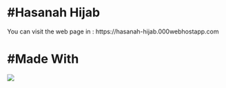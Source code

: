 <h1>#Hasanah Hijab</h1>
You can visit the web page in : https://hasanah-hijab.000webhostapp.com
<br>
<h1>#Made With</h1>
<img src="https://laravel.com/assets/img/components/logo-laravel.svg">

